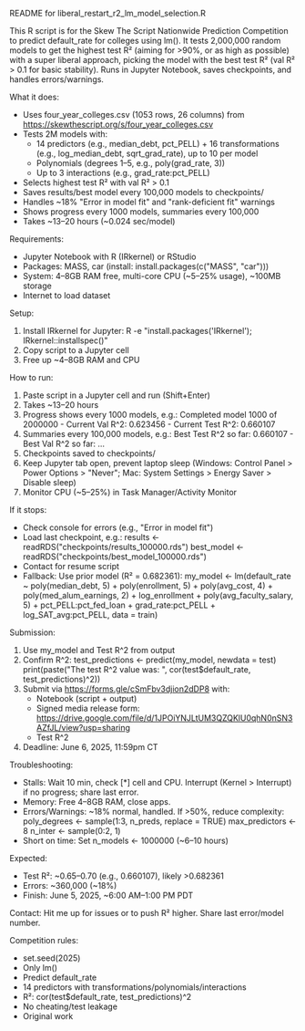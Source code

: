README for liberal_restart_r2_lm_model_selection.R

This R script is for the Skew The Script Nationwide Prediction Competition to predict default_rate for colleges using lm(). It tests 2,000,000 random models to get the highest test R² (aiming for >90%, or as high as possible) with a super liberal approach, picking the model with the best test R² (val R² > 0.1 for basic stability). Runs in Jupyter Notebook, saves checkpoints, and handles errors/warnings.

What it does:
- Uses four_year_colleges.csv (1053 rows, 26 columns) from https://skewthescript.org/s/four_year_colleges.csv
- Tests 2M models with:
  - 14 predictors (e.g., median_debt, pct_PELL) + 16 transformations (e.g., log_median_debt, sqrt_grad_rate), up to 10 per model
  - Polynomials (degrees 1–5, e.g., poly(grad_rate, 3))
  - Up to 3 interactions (e.g., grad_rate:pct_PELL)
- Selects highest test R² with val R² > 0.1
- Saves results/best model every 100,000 models to checkpoints/
- Handles ~18% "Error in model fit" and "rank-deficient fit" warnings
- Shows progress every 1000 models, summaries every 100,000
- Takes ~13–20 hours (~0.024 sec/model)

Requirements:
- Jupyter Notebook with R (IRkernel) or RStudio
- Packages: MASS, car (install: install.packages(c("MASS", "car")))
- System: 4–8GB RAM free, multi-core CPU (~5–25% usage), ~100MB storage
- Internet to load dataset

Setup:
1. Install IRkernel for Jupyter:
   R -e "install.packages('IRkernel'); IRkernel::installspec()"
2. Copy script to a Jupyter cell
3. Free up ~4–8GB RAM and CPU

How to run:
1. Paste script in a Jupyter cell and run (Shift+Enter)
2. Takes ~13–20 hours
3. Progress shows every 1000 models, e.g.:
   Completed model 1000 of 2000000 - Current Val R^2: 0.623456 - Current Test R^2: 0.660107
4. Summaries every 100,000 models, e.g.:
   Best Test R^2 so far: 0.660107 - Best Val R^2 so far: ...
5. Checkpoints saved to checkpoints/
6. Keep Jupyter tab open, prevent laptop sleep (Windows: Control Panel > Power Options > "Never"; Mac: System Settings > Energy Saver > Disable sleep)
7. Monitor CPU (~5–25%) in Task Manager/Activity Monitor

If it stops:
- Check console for errors (e.g., "Error in model fit")
- Load last checkpoint, e.g.:
  results <- readRDS("checkpoints/results_100000.rds")
  best_model <- readRDS("checkpoints/best_model_100000.rds")
- Contact for resume script
- Fallback: Use prior model (R² = 0.682361):
  my_model <- lm(default_rate ~ poly(median_debt, 5) + poly(enrollment, 5) + poly(avg_cost, 4) + 
                 poly(med_alum_earnings, 2) + log_enrollment + poly(avg_faculty_salary, 5) + 
                 pct_PELL:pct_fed_loan + grad_rate:pct_PELL + log_SAT_avg:pct_PELL, data = train)

Submission:
1. Use my_model and Test R^2 from output
2. Confirm R^2:
   test_predictions <- predict(my_model, newdata = test)
   print(paste("The test R^2 value was: ", cor(test$default_rate, test_predictions)^2))
3. Submit via https://forms.gle/cSmFbv3djion2dDP8 with:
   - Notebook (script + output)
   - Signed media release form: https://drive.google.com/file/d/1JPOiYNJLtUM3QZQKlU0qhN0nSN3AZfJL/view?usp=sharing
   - Test R^2
4. Deadline: June 6, 2025, 11:59pm CT

Troubleshooting:
- Stalls: Wait 10 min, check [*] cell and CPU. Interrupt (Kernel > Interrupt) if no progress; share last error.
- Memory: Free 4–8GB RAM, close apps.
- Errors/Warnings: ~18% normal, handled. If >50%, reduce complexity:
  poly_degrees <- sample(1:3, n_preds, replace = TRUE)
  max_predictors <- 8
  n_inter <- sample(0:2, 1)
- Short on time: Set n_models <- 1000000 (~6–10 hours)

Expected:
- Test R²: ~0.65–0.70 (e.g., 0.660107), likely >0.682361
- Errors: ~360,000 (~18%)
- Finish: June 5, 2025, ~6:00 AM–1:00 PM PDT

Contact:
Hit me up for issues or to push R² higher. Share last error/model number.

Competition rules:
- set.seed(2025)
- Only lm()
- Predict default_rate
- 14 predictors with transformations/polynomials/interactions
- R²: cor(test$default_rate, test_predictions)^2
- No cheating/test leakage
- Original work
